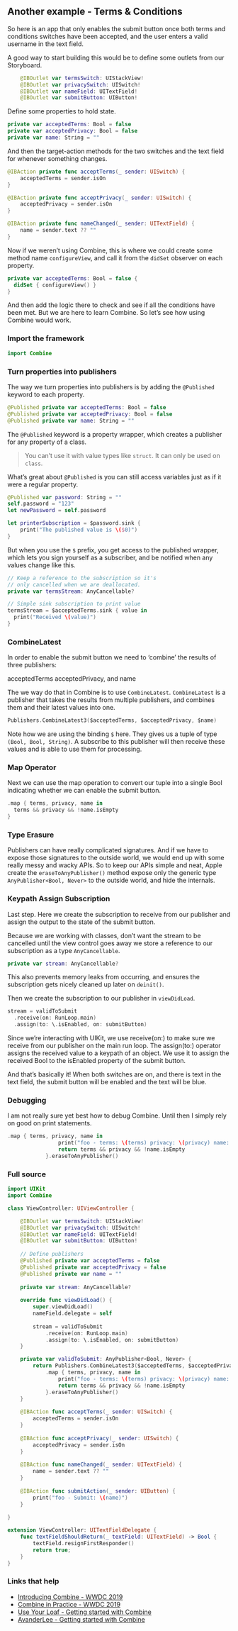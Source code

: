 ## Another example - Terms & Conditions

So here is an app that only enables the submit button once both terms and conditions switches have been accepted, and the user enters a valid username in the text field.

A good way to start building this would be to define some outlets from our Storyboard.

```swift
    @IBOutlet var termsSwitch: UIStackView!
    @IBOutlet var privacySwitch: UISwitch!
    @IBOutlet var nameField: UITextField!
    @IBOutlet var submitButton: UIButton!
```

Define some properties to hold state.

```swift
private var acceptedTerms: Bool = false
private var acceptedPrivacy: Bool = false
private var name: String = ""
```

And then the target-action methods for the two switches and the text field for whenever something changes.

```swift
@IBAction private func acceptTerms(_ sender: UISwitch) {
    acceptedTerms = sender.isOn
}

@IBAction private func acceptPrivacy(_ sender: UISwitch) {
    acceptedPrivacy = sender.isOn
}

@IBAction private func nameChanged(_ sender: UITextField) {
    name = sender.text ?? ""
}
```

Now if we weren’t using Combine, this is where we could create some method name `configureView`, and call it from the `didSet` observer on each property.

```swift
private var acceptedTerms: Bool = false {
  didSet { configureView() }
}
```

And then add the logic there to check and see if all the conditions have been met. But we are here to learn Combine. So let’s see how using Combine would work.

### Import the framework

```swift
import Combine
```

### Turn properties into publishers

The way we turn properties into publishers is by adding the `@Published` keyword to each property.

```swift
@Published private var acceptedTerms: Bool = false
@Published private var acceptedPrivacy: Bool = false
@Published private var name: String = ""
```

The `@Published` keyword is a property wrapper, which creates a publisher for any property of a class.

> You can’t use it with value types like `struct`. It can only be used on `class`.

What’s great about `@Published` is you can still access variables just as if it were a regular property.

```swift
@Published var password: String = ""
self.password = "123"
let newPassword = self.password

let printerSubscription = $password.sink {
    print("The published value is \($0)")
}
```

But when you use the `$` prefix, you get access to the published wrapper, which lets you sign yourself as a subscriber, and be notified when any values change like this.

```swift
// Keep a reference to the subscription so it's
// only cancelled when we are deallocated.
private var termsStream: AnyCancellable?   

// Simple sink subscription to print value
termsStream = $acceptedTerms.sink { value in
  print("Received \(value)")
}
```

### CombineLatest

In order to enable the submit button we need to ‘combine’ the results of three publishers:

acceptedTerms
acceptedPrivacy, and
name

The we way do that in Combine is to use `CombineLatest`. `CombineLatest` is a publisher that takes the results from multiple publishers, and combines them and their latest values into one.

```swift
Publishers.CombineLatest3($acceptedTerms, $acceptedPrivacy, $name)
```

Note how we are using the binding `$` here. They gives us a tuple of type `(Bool, Bool, String)`. A subscribe to this publisher will then receive these values and is able to use them for processing.

### Map Operator

Next we can use the map operation to convert our tuple into a single Bool indicating whether we can enable the submit button.

```swift
.map { terms, privacy, name in
  terms && privacy && !name.isEmpty
}
```

### Type Erasure

Publishers can have really complicated signatures. And if we have to expose those signatures to the outside world, we would end up with some really messy and wacky APIs. So to keep our APIs simple and neat, Apple create the `eraseToAnyPublisher()` method expose only the generic type `AnyPublisher<Bool, Never>` to the outside world, and hide the internals.

### Keypath Assign Subscription

Last step. Here we create the subscription to receive from our publisher and assign the output to the state of the submit button. 

Because we are working with classes, don’t want the stream to be cancelled until the view control goes away we store a reference to our subscription as a type `AnyCancellable`.

```swift
private var stream: AnyCancellable?
```

This also prevents memory leaks from occurring, and ensures the subscription gets nicely cleaned up later on `deinit()`.

Then we create the subscription to our publisher in `viewDidLoad`.

```swift
stream = validToSubmit
  .receive(on: RunLoop.main)
  .assign(to: \.isEnabled, on: submitButton)
```

Since we’re interacting with UIKit, we use receive(on:) to make sure we receive from our publisher on the main run loop. The assign(to:) operator assigns the received value to a keypath of an object. We use it to assign the received Bool to the isEnabled property of the submit button.

And that’s basically it! When both switches are on, and there is text in the text field, the submit button will be enabled and the text will be blue.

### Debugging

I am not really sure yet best how to debug Combine. Until then I simply rely on good on print statements.

```swift
.map { terms, privacy, name in
                print("foo - terms: \(terms) privacy: \(privacy) name: \(name)")
                return terms && privacy && !name.isEmpty
            }.eraseToAnyPublisher()
```

### Full source

```swift
import UIKit
import Combine

class ViewController: UIViewController {

    @IBOutlet var termsSwitch: UIStackView!
    @IBOutlet var privacySwitch: UISwitch!
    @IBOutlet var nameField: UITextField!
    @IBOutlet var submitButton: UIButton!
    
    // Define publishers
    @Published private var acceptedTerms = false
    @Published private var acceptedPrivacy = false
    @Published private var name = ""
    
    private var stream: AnyCancellable?
    
    override func viewDidLoad() {
        super.viewDidLoad()
        nameField.delegate = self
        
        stream = validToSubmit
            .receive(on: RunLoop.main)
            .assign(to: \.isEnabled, on: submitButton)
    }

    private var validToSubmit: AnyPublisher<Bool, Never> {
        return Publishers.CombineLatest3($acceptedTerms, $acceptedPrivacy, $name)
            .map { terms, privacy, name in
                print("foo - terms: \(terms) privacy: \(privacy) name: \(name)")
                return terms && privacy && !name.isEmpty
            }.eraseToAnyPublisher()
    }
    
    @IBAction func acceptTerms(_ sender: UISwitch) {
        acceptedTerms = sender.isOn
    }
    
    @IBAction func acceptPrivacy(_ sender: UISwitch) {
        acceptedPrivacy = sender.isOn
    }
    
    @IBAction func nameChanged(_ sender: UITextField) {
        name = sender.text ?? ""
    }
    
    @IBAction func submitAction(_ sender: UIButton) {
        print("foo - Submit: \(name)")
    }
    
}

extension ViewController: UITextFieldDelegate {
    func textFieldShouldReturn(_ textField: UITextField) -> Bool {
        textField.resignFirstResponder()
        return true;
    }
}
```

	
### Links that help

- [Introducing Combine - WWDC 2019](https://developer.apple.com/videos/play/wwdc2019/722)
- [Combine in Practice - WWDC 2019](https://developer.apple.com/videos/play/wwdc2019/721/)
- [Use Your Loaf - Getting started with Combine](https://useyourloaf.com/blog/getting-started-with-combine/)
- [AvanderLee - Getting started with Combine](https://www.avanderlee.com/swift/combine/)





